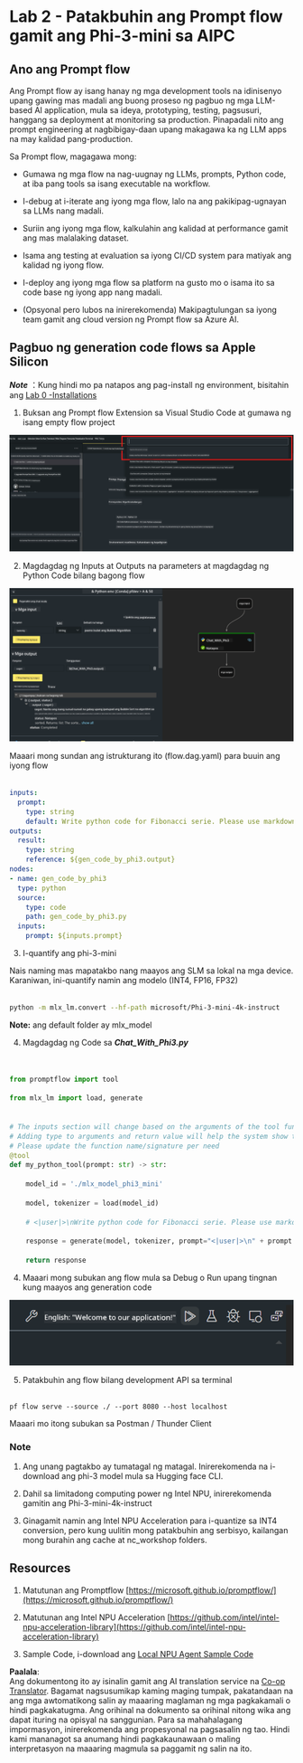 <!--
CO_OP_TRANSLATOR_METADATA:
{
  "original_hash": "3dbbf568625b1ee04b354c2dc81d3248",
  "translation_date": "2025-05-09T19:40:50+00:00",
  "source_file": "md/02.Application/02.Code/Phi3/VSCodeExt/HOL/Apple/02.PromptflowWithMLX.md",
  "language_code": "tl"
}
-->
# **Lab 2 - Patakbuhin ang Prompt flow gamit ang Phi-3-mini sa AIPC**

## **Ano ang Prompt flow**

Ang Prompt flow ay isang hanay ng mga development tools na idinisenyo upang gawing mas madali ang buong proseso ng pagbuo ng mga LLM-based AI application, mula sa ideya, prototyping, testing, pagsusuri, hanggang sa deployment at monitoring sa production. Pinapadali nito ang prompt engineering at nagbibigay-daan upang makagawa ka ng LLM apps na may kalidad pang-production.

Sa Prompt flow, magagawa mong:

- Gumawa ng mga flow na nag-uugnay ng LLMs, prompts, Python code, at iba pang tools sa isang executable na workflow.

- I-debug at i-iterate ang iyong mga flow, lalo na ang pakikipag-ugnayan sa LLMs nang madali.

- Suriin ang iyong mga flow, kalkulahin ang kalidad at performance gamit ang mas malalaking dataset.

- Isama ang testing at evaluation sa iyong CI/CD system para matiyak ang kalidad ng iyong flow.

- I-deploy ang iyong mga flow sa platform na gusto mo o isama ito sa code base ng iyong app nang madali.

- (Opsyonal pero lubos na inirerekomenda) Makipagtulungan sa iyong team gamit ang cloud version ng Prompt flow sa Azure AI.

## **Pagbuo ng generation code flows sa Apple Silicon**

***Note*** ：Kung hindi mo pa natapos ang pag-install ng environment, bisitahin ang [Lab 0 -Installations](./01.Installations.md)

1. Buksan ang Prompt flow Extension sa Visual Studio Code at gumawa ng isang empty flow project

![create](../../../../../../../../../translated_images/pf_create.d6172d8277a78a7fa82cd6ff727ed44e037fa78b662f1f62d5963f36d712d229.tl.png)

2. Magdagdag ng Inputs at Outputs na parameters at magdagdag ng Python Code bilang bagong flow

![flow](../../../../../../../../../translated_images/pf_flow.d5646a323fb7f444c0b98b4521057a592325c583e7ba18bc31500bc0415e9ef3.tl.png)

Maaari mong sundan ang istrukturang ito (flow.dag.yaml) para buuin ang iyong flow

```yaml

inputs:
  prompt:
    type: string
    default: Write python code for Fibonacci serie. Please use markdown as output
outputs:
  result:
    type: string
    reference: ${gen_code_by_phi3.output}
nodes:
- name: gen_code_by_phi3
  type: python
  source:
    type: code
    path: gen_code_by_phi3.py
  inputs:
    prompt: ${inputs.prompt}


```

3. I-quantify ang phi-3-mini

Nais naming mas mapatakbo nang maayos ang SLM sa lokal na mga device. Karaniwan, ini-quantify namin ang modelo (INT4, FP16, FP32)

```bash

python -m mlx_lm.convert --hf-path microsoft/Phi-3-mini-4k-instruct

```

**Note:** ang default folder ay mlx_model

4. Magdagdag ng Code sa ***Chat_With_Phi3.py***

```python


from promptflow import tool

from mlx_lm import load, generate


# The inputs section will change based on the arguments of the tool function, after you save the code
# Adding type to arguments and return value will help the system show the types properly
# Please update the function name/signature per need
@tool
def my_python_tool(prompt: str) -> str:

    model_id = './mlx_model_phi3_mini'

    model, tokenizer = load(model_id)

    # <|user|>\nWrite python code for Fibonacci serie. Please use markdown as output<|end|>\n<|assistant|>

    response = generate(model, tokenizer, prompt="<|user|>\n" + prompt  + "<|end|>\n<|assistant|>", max_tokens=2048, verbose=True)

    return response


```

4. Maaari mong subukan ang flow mula sa Debug o Run upang tingnan kung maayos ang generation code

![RUN](../../../../../../../../../translated_images/pf_run.d918637dc00f61e9bdeec37d4cc9646f77d270ac9203bcce13569f3157202b6e.tl.png)

5. Patakbuhin ang flow bilang development API sa terminal

```

pf flow serve --source ./ --port 8080 --host localhost   

```

Maaari mo itong subukan sa Postman / Thunder Client

### **Note**

1. Ang unang pagtakbo ay tumatagal ng matagal. Inirerekomenda na i-download ang phi-3 model mula sa Hugging face CLI.

2. Dahil sa limitadong computing power ng Intel NPU, inirerekomenda gamitin ang Phi-3-mini-4k-instruct

3. Ginagamit namin ang Intel NPU Acceleration para i-quantize sa INT4 conversion, pero kung uulitin mong patakbuhin ang serbisyo, kailangan mong burahin ang cache at nc_workshop folders.

## **Resources**

1. Matutunan ang Promptflow [https://microsoft.github.io/promptflow/](https://microsoft.github.io/promptflow/)

2. Matutunan ang Intel NPU Acceleration [https://github.com/intel/intel-npu-acceleration-library](https://github.com/intel/intel-npu-acceleration-library)

3. Sample Code, i-download ang [Local NPU Agent Sample Code](../../../../../../../../../code/07.Lab/01/AIPC/local-npu-agent)

**Paalala**:  
Ang dokumentong ito ay isinalin gamit ang AI translation service na [Co-op Translator](https://github.com/Azure/co-op-translator). Bagamat nagsusumikap kaming maging tumpak, pakatandaan na ang mga awtomatikong salin ay maaaring maglaman ng mga pagkakamali o hindi pagkakatugma. Ang orihinal na dokumento sa orihinal nitong wika ang dapat ituring na opisyal na sanggunian. Para sa mahahalagang impormasyon, inirerekomenda ang propesyonal na pagsasalin ng tao. Hindi kami mananagot sa anumang hindi pagkakaunawaan o maling interpretasyon na maaaring magmula sa paggamit ng salin na ito.